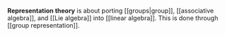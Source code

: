 **Representation theory** is about porting [[groups|group]], [[associative algebra]], and [[Lie algebra]] into [[linear algebra]]. This is done through [[group representation]].